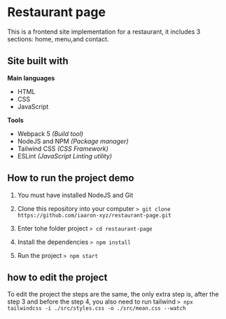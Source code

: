# Restaurant page
This is a frontend site implementation for a restaurant, it includes 3 sections: home, menu,and contact.

## Site built with
**Main languages**
- HTML
- CSS
- JavaScript

**Tools**
- Webpack 5 *(Build tool)*
- NodeJS and NPM *(Package manager)*
- Tailwind CSS *(CSS Framework)*
- ESLint *(JavaScript Linting utility)*

## How to run the project demo
1. You must have installed NodeJS and Git

2. Clone this repository into your computer
`> git clone https://github.com/iaaron-xyz/restaurant-page.git`

3. Enter tohe folder project
`> cd restaurant-page`

3. Install the dependencies
`> npm install`

4. Run the project
`> npm start`

## how to edit the project
To edit the project the steps are the same, the only extra step is, after the step 3 and before the step 4, you also need to run tailwind
`> npx tailwindcss -i ./src/styles.css -o ./src/mean.css --watch`